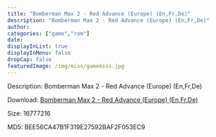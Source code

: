 ```yaml
---
title: "Bomberman Max 2 - Red Advance (Europe) (En,Fr,De)"
description: "Bomberman Max 2 - Red Advance (Europe) (En,Fr,De)"
author: 
categories: ["game","rom"]
date: 
displayInList: true
displayInMenu: false
dropCap: false
featuredImage: /img/miss/gamemiss.jpg
---
```


Description: Bomberman Max 2 - Red Advance (Europe) (En,Fr,De)

Download: <a style="text-decoration:underline;" href="https://mega.nz/#!2bBGWQgC!DEaD1b1C_banZ8sBniY3j2dBVjJN4jwKhgv_PUTvMlU" target = "_blank" rel = "nofollow" > Bomberman Max 2 - Red Advance (Europe) (En,Fr,De)</a>

Size: 16777216

MD5: BEE56CA47B1F319E27592BAF2F053EC9

